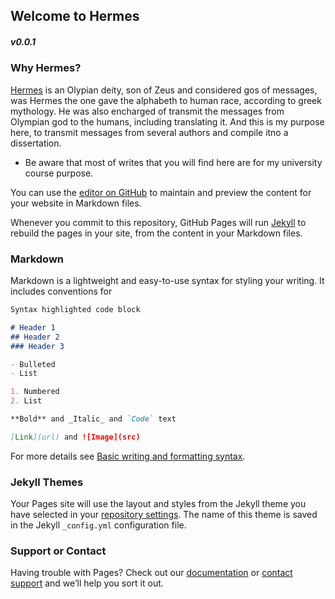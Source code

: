 ## Welcome to Hermes 
##### v0.0.1

### Why Hermes?
[Hermes](https://en.wikipedia.org/wiki/Hermes) is an Olypian deity, son of Zeus and considered gos of messages, was Hermes the one gave the alphabeth to human race, according to greek mythology. He was also encharged of transmit the messages from Olympian god to the humans, including translating it. And this is my purpose here, to transmit messages from several authors and compile itno a dissertation. 
* Be aware that most of writes that you will find here are for my university course purpose. 


You can use the [editor on GitHub](https://github.com/sukys/hermes/edit/main/docs/index.md) to maintain and preview the content for your website in Markdown files.

Whenever you commit to this repository, GitHub Pages will run [Jekyll](https://jekyllrb.com/) to rebuild the pages in your site, from the content in your Markdown files.

### Markdown

Markdown is a lightweight and easy-to-use syntax for styling your writing. It includes conventions for

```markdown
Syntax highlighted code block

# Header 1
## Header 2
### Header 3

- Bulleted
- List

1. Numbered
2. List

**Bold** and _Italic_ and `Code` text

[Link](url) and ![Image](src)
```

For more details see [Basic writing and formatting syntax](https://docs.github.com/en/github/writing-on-github/getting-started-with-writing-and-formatting-on-github/basic-writing-and-formatting-syntax).

### Jekyll Themes

Your Pages site will use the layout and styles from the Jekyll theme you have selected in your [repository settings](https://github.com/sukys/hermes/settings/pages). The name of this theme is saved in the Jekyll `_config.yml` configuration file.

### Support or Contact

Having trouble with Pages? Check out our [documentation](https://docs.github.com/categories/github-pages-basics/) or [contact support](https://support.github.com/contact) and we’ll help you sort it out.
